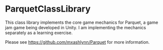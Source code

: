 # ParquetClassLibrary
This class library implements the core game mechanics for Parquet,
a game jam game being developed in Unity.  I am implementing the
mechanics separately as a learning exercise.

Please see https://github.com/mxashlynn/Parquet for more information.
